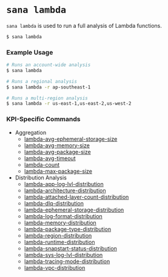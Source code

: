 # `sana lambda`

`sana lambda` is used to run a full analysis of Lambda functions.

```sh
$ sana lambda
```

### Example Usage

```sh
# Runs an account-wide analysis
$ sana lambda

# Runs a regional analysis
$ sana lambda -r ap-southeast-1

# Runs a multi-region analysis
$ sana lambda -r us-east-1,us-east-2,us-west-2
```

### KPI-Specific Commands

- Aggregation
  - [lambda-avg-ephemeral-storage-size](/lambda/aggregation/lambda-avg-ephemeral-storage-size)
  - [lambda-avg-memory-size](/lambda/aggregation/lambda-avg-memory-size)
  - [lambda-avg-package-size](/lambda/aggregation/lambda-avg-package-size)
  - [lambda-avg-timeout](/lambda/aggregation/lambda-avg-timeout)
  - [lambda-count](/lambda/aggregation/lambda-count)
  - [lambda-max-package-size](/lambda/aggregation/lambda-max-package-size)
- Distribution Analysis
  - [lambda-app-log-lvl-distribution](/lambda/distribution/lambda-app-log-lvl-distribution)
  - [lambda-architecture-distribution](/lambda/distribution/lambda-architecture-distribution)
  - [lambda-attached-layer-count-distribution](/lambda/distribution/lambda-attached-layer-count-distribution)
  - [lambda-dlq-distribution](/lambda/distribution/lambda-dlq-distribution)
  - [lambda-ephemeral-storage-distribution](/lambda/distribution/lambda-ephemeral-storage-distribution)
  - [lambda-log-format-distribution](/lambda/distribution/lambda-log-format-distribution)
  - [lambda-memory-distribution](/lambda/distribution/lambda-memory-distribution)
  - [lambda-package-type-distribution](/lambda/distribution/lambda-package-type-distribution)
  - [lambda-region-distribution](/lambda/distribution/lambda-region-distribution)
  - [lambda-runtime-distribution](/lambda/distribution/lambda-runtime-distribution)
  - [lambda-snapstart-status-distribution](/lambda/distribution/lambda-snapstart-status-distribution)
  - [lambda-sys-log-lvl-distribution](/lambda/distribution/lambda-sys-log-lvl-distribution)
  - [lambda-tracing-mode-distribution](/lambda/distribution/lambda-tracing-mode-distribution)
  - [lambda-vpc-distribution](/lambda/distribution/lambda-vpc-distribution)
